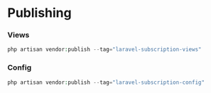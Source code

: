 # Publishing
### Views
```php
php artisan vendor:publish --tag="laravel-subscription-views"
```

### Config
```php
php artisan vendor:publish --tag="laravel-subscription-config"
```